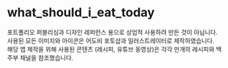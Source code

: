 # what_should_i_eat_today
포트폴리오 퍼블리싱과 디자인 레퍼런스 용으로 상업적 사용하려 만든 것이 아닙니다.<br />
사용된 모든 이미지와 아이콘은 어도비 포토샵과 일러스트레이터로 제작하였습니다.<br />
해당 앱 제작을 위해 사용된 콘텐츠 (레시피, 유튜브 동영상)은 각각 만개의 레시피와 백주부 채널을 참조했습니다.
